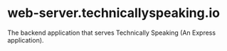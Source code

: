 # web-server.technicallyspeaking.io
The backend application that serves Technically Speaking (An Express application).
